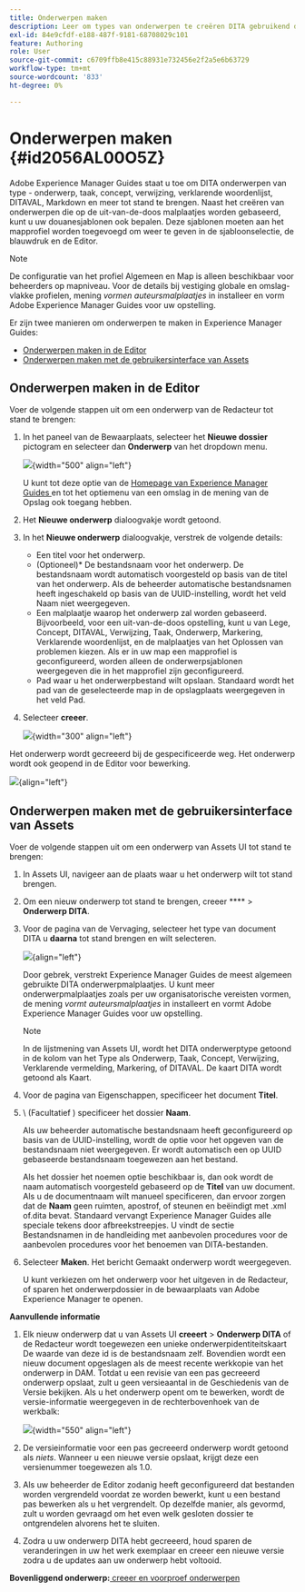 ```yaml
---
title: Onderwerpen maken
description: Leer om types van onderwerpen te creëren DITA gebruikend douanesjablonen in Adobe Experience Manager Guides.
exl-id: 84e9cfdf-e188-487f-9181-68708029c101
feature: Authoring
role: User
source-git-commit: c6709ffb8e415c88931e732456e2f2a5e6b63729
workflow-type: tm+mt
source-wordcount: '833'
ht-degree: 0%

---
```


# Onderwerpen maken {#id2056AL00O5Z}

Adobe Experience Manager Guides staat u toe om DITA onderwerpen van type - onderwerp, taak, concept, verwijzing, verklarende woordenlijst, DITAVAL, Markdown en meer tot stand te brengen. Naast het creëren van onderwerpen die op de uit-van-de-doos malplaatjes worden gebaseerd, kunt u uw douanesjablonen ook bepalen. Deze sjablonen moeten aan het mapprofiel worden toegevoegd om weer te geven in de sjabloonselectie, de blauwdruk en de Editor.

>[!NOTE]
>
> De configuratie van het profiel Algemeen en Map is alleen beschikbaar voor beheerders op mapniveau. Voor de details bij vestiging globale en omslag-vlakke profielen, mening *vormen auteursmalplaatjes* in installeer en vorm Adobe Experience Manager Guides voor uw opstelling.


Er zijn twee manieren om onderwerpen te maken in Experience Manager Guides:

- [Onderwerpen maken in de Editor](#create-topics-from-the-editor)
- [Onderwerpen maken met de gebruikersinterface van Assets](#create-topics-from-the-assets-ui)

## Onderwerpen maken in de Editor

Voer de volgende stappen uit om een onderwerp van de Redacteur tot stand te brengen:

1. In het paneel van de Bewaarplaats, selecteer het **Nieuwe dossier** pictogram en selecteer dan **Onderwerp** van het dropdown menu.

   ![](images/create-topic-option.png){width="500" align="left"}

   U kunt tot deze optie van de [ Homepage van Experience Manager Guides ](./intro-home-page.md) en tot het optiemenu van een omslag in de mening van de Opslag ook toegang hebben.

2. Het **Nieuwe onderwerp** dialoogvakje wordt getoond.

3. In het **Nieuwe onderwerp** dialoogvakje, verstrek de volgende details:
   - Een titel voor het onderwerp.
   - \(Optioneel\)* De bestandsnaam voor het onderwerp. De bestandsnaam wordt automatisch voorgesteld op basis van de titel van het onderwerp. Als de beheerder automatische bestandsnamen heeft ingeschakeld op basis van de UUID-instelling, wordt het veld Naam niet weergegeven.
   - Een malplaatje waarop het onderwerp zal worden gebaseerd. Bijvoorbeeld, voor een uit-van-de-doos opstelling, kunt u van Lege, Concept, DITAVAL, Verwijzing, Taak, Onderwerp, Markering, Verklarende woordenlijst, en de malplaatjes van het Oplossen van problemen kiezen. Als er in uw map een mapprofiel is geconfigureerd, worden alleen de onderwerpsjablonen weergegeven die in het mapprofiel zijn geconfigureerd.
   - Pad waar u het onderwerpbestand wilt opslaan. Standaard wordt het pad van de geselecteerde map in de opslagplaats weergegeven in het veld Pad.

4. Selecteer **creeer**.

   ![](images/create-topic-dialog-new.png){width="300" align="left"}

Het onderwerp wordt gecreeerd bij de gespecificeerde weg. Het onderwerp wordt ook geopend in de Editor voor bewerking.

![](images/new-topic-editor.png){align="left"}

## Onderwerpen maken met de gebruikersinterface van Assets

Voer de volgende stappen uit om een onderwerp van Assets UI tot stand te brengen:

1. In Assets UI, navigeer aan de plaats waar u het onderwerp wilt tot stand brengen.

1. Om een nieuw onderwerp tot stand te brengen, creeer **** \> **Onderwerp DITA**.

1. Voor de pagina van de Vervaging, selecteer het type van document DITA u **daarna** tot stand brengen en wilt selecteren.

   ![](images/create_dita_topic.png){align="left"}

   Door gebrek, verstrekt Experience Manager Guides de meest algemeen gebruikte DITA onderwerpmalplaatjes. U kunt meer onderwerpmalplaatjes zoals per uw organisatorische vereisten vormen, de mening *vormt auteursmalplaatjes* in installeert en vormt Adobe Experience Manager Guides voor uw opstelling.

   >[!NOTE]
   >
   > In de lijstmening van Assets UI, wordt het DITA onderwerptype getoond in de kolom van het Type als Onderwerp, Taak, Concept, Verwijzing, Verklarende vermelding, Markering, of DITAVAL. De kaart DITA wordt getoond als Kaart.

1. Voor de pagina van Eigenschappen, specificeer het document **Titel**.

1. \ (Facultatief \) specificeer het dossier **Naam**.

   Als uw beheerder automatische bestandsnaam heeft geconfigureerd op basis van de UUID-instelling, wordt de optie voor het opgeven van de bestandsnaam niet weergegeven. Er wordt automatisch een op UUID gebaseerde bestandsnaam toegewezen aan het bestand.

   Als het dossier het noemen optie beschikbaar is, dan ook wordt de naam automatisch voorgesteld gebaseerd op de **Titel** van uw document. Als u de documentnaam wilt manueel specificeren, dan ervoor zorgen dat de **Naam** geen ruimten, apostrof, of steunen en beëindigt met .xml of.dita bevat. Standaard vervangt Experience Manager Guides alle speciale tekens door afbreekstreepjes. U vindt de sectie Bestandsnamen in de handleiding met aanbevolen procedures voor de aanbevolen procedures voor het benoemen van DITA-bestanden.

1. Selecteer **Maken**. Het bericht Gemaakt onderwerp wordt weergegeven.

   U kunt verkiezen om het onderwerp voor het uitgeven in de Redacteur, of sparen het onderwerpdossier in de bewaarplaats van Adobe Experience Manager te openen.

**Aanvullende informatie**

1. Elk nieuw onderwerp dat u van Assets UI **creeert** \> **Onderwerp DITA** of de Redacteur wordt toegewezen een unieke onderwerpidentiteitskaart De waarde van deze id is de bestandsnaam zelf. Bovendien wordt een nieuw document opgeslagen als de meest recente werkkopie van het onderwerp in DAM. Totdat u een revisie van een pas gecreeerd onderwerp opslaat, zult u geen versieaantal in de Geschiedenis van de Versie bekijken. Als u het onderwerp opent om te bewerken, wordt de versie-informatie weergegeven in de rechterbovenhoek van de werkbalk:

   ![](images/topic-version-none_cs.png){width="550" align="left"}

2. De versieinformatie voor een pas gecreeerd onderwerp wordt getoond als *niets*. Wanneer u een nieuwe versie opslaat, krijgt deze een versienummer toegewezen als 1.0.

3. Als uw beheerder de Editor zodanig heeft geconfigureerd dat bestanden worden vergrendeld voordat ze worden bewerkt, kunt u een bestand pas bewerken als u het vergrendelt. Op dezelfde manier, als gevormd, zult u worden gevraagd om het even welk gesloten dossier te ontgrendelen alvorens het te sluiten.

4. Zodra u uw onderwerp DITA hebt gecreeerd, houd sparen de veranderingen in uw het werk exemplaar en creeer een nieuwe versie zodra u de updates aan uw onderwerp hebt voltooid.

**Bovenliggend onderwerp:**[ creeer en voorproef onderwerpen ](create-preview-topics.md)

